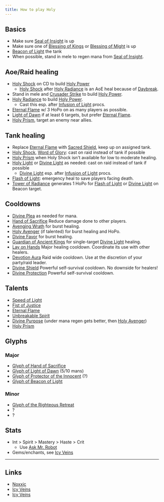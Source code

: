 ```yaml
---
title: How to play Holy
---
```


## Basics
* Make sure [Seal of Insight][] is up
* Make sure one of [Blessing of Kings][] or [Blessing of Might][] is up
* [Beacon of Light][] the tank
* When possible, stand in mele to regen mana from [Seal of Insight][].

## Aoe/Raid healing
* [Holy Shock][] on CD to build [Holy Power][]
    * [Holy Shock][] after [Holy Radiance][] is an AoE heal because of [Daybreak][].
* Stand in mele and [Crusader Strike][] to build [Holy Power][].
* [Holy Radiance][] to build [Holy Power][].
    * Cast this esp. after [Infusion of Light][] procs.
* [Eternal Flame][] w/ 3 HoPo on as many players as possible.
* [Light of Dawn][] if at least 6 targets, but prefer [Eternal Flame][].
* [Holy Prism][], target an enemy near allies.

## Tank healing
* Replace [Eternal Flame][] with [Sacred Shield][], keep up on assigned tank.
* [Holy Shock][], [Word of Glory][]: cast on raid instead of tank if possible
* [Holy Prism][] when Holy Shock isn't available for low to moderate healing.
* [Holy Light][] or [Divine Light][] as needed: cast on raid instead of tank if possible
    * [Divine Light][] esp. after [Infusion of Light][] procs.
* [Flash of Light][]: emergency heal to save players facing death.
* [Tower of Radiance][] generates 1 HoPo for [Flash of Light][] or [Divine Light][] on Beacon target.

## Cooldowns
* [Divine Plea][] as needed for mana.
* [Hand of Sacrifice][] Reduce damage done to other players.
* [Avenging Wrath][] for burst healing.
* [Holy Avenger][] (if talented) for burst healing and HoPo.
* [Divine Favor][] for burst healing.
* [Guardian of Ancient Kings][] for single-target [Divine Light][] healing.
* [Lay on Hands][] Major healing cooldown. Coordinate its use with other healers.
* [Devotion Aura][] Raid wide cooldown. Use at the discretion of your party/raid leader.
* [Divine Shield][] Powerful self-survival cooldown. No downside for healers!
* [Divine Protection][] Powerful self-survival cooldown.

## Talents
* [Speed of Light][]
* [Fist of Justice][]
* [Eternal Flame][]
* [Unbreakable Spirit][]
* [Divine Purpose][] (under mana regen gets better, then [Holy Avenger][])
* [Holy Prism][]

## Glyphs

### Major
* [Glyph of Hand of Sacrifice][]
* [Glyph of Light of Dawn][] (5/10 mans)
* [Glyph of Protector of the Innocent][] (?)
* [Glyph of Beacon of Light][]

### Minor
* [Glyph of the Righteous Retreat][]
* ?
* ?

## Stats
* Int > Spirit > Mastery > Haste > Crit
    * Use [Ask Mr. Robot](http://www.askmrrobot.com/)
* Gems/enchants, see [Icy Veins](http://www.icy-veins.com/holy-paladin-wow-pve-healing-gems-enchants-professions-consumables)

----

## Links
* [Noxxic](http://www.noxxic.com/wow/pve/paladin/holy/heal-rotation-and-cooldowns)
* [Icy Veins](http://www.icy-veins.com/holy-paladin-wow-pve-healing-guide)
* [Icy Veins](http://www.icy-veins.com/holy-paladin-wow-pve-healing-rotation-cooldowns-abilities)

[Avenging Wrath]: http://www.wowhead.com/spell=31884
[Beacon of Light]: http://www.wowhead.com/spell=53563
[Blessing of Kings]: http://www.wowhead.com/spell=20217
[Blessing of Might]: http://www.wowhead.com/spell=19740
[Crusader Strike]: http://www.wowhead.com/spell=35395
[Daybreak]: http://www.wowhead.com/spell=88821
[Devotion Aura]: http://www.wowhead.com/spell=31821
[Divine Favor]: http://www.wowhead.com/spell=31842
[Divine Light]: http://www.wowhead.com/spell=82326
[Divine Protection]: http://www.wowhead.com/spell=498
[Divine Plea]: http://www.wowhead.com/spell=54428
[Divine Purpose]: http://www.wowhead.com/spell=86172
[Divine Shield]: http://www.wowhead.com/spell=642
[Eternal Flame]: http://www.wowhead.com/spell=114163
[Fist of Justice]: http://www.wowhead.com/spell=105593
[Flash of Light]: http://www.wowhead.com/spell=19750
[Glyph of Beacon of Light]: http://www.wowhead.com/item=45741
[Glyph of Hand of Sacrifice]: http://www.wowhead.com/item=104051
[Glyph of Light of Dawn]: http://www.wowhead.com/item=41109
[Glyph of Protector of the Innocent]: http://www.wowhead.com/item=66918
[Glyph of the Righteous Retreat]: http://www.wowhead.com/item=80585
[Guardian of Ancient Kings]: http://www.wowhead.com/spell=86669
[Hand of Sacrifice]: http://www.wowhead.com/spell=6940
[Holy Avenger]: http://www.wowhead.com/spell=105809
[Holy Light]: http://www.wowhead.com/spell=635
[Holy Power]: http://www.wowhead.com/spell=85247
[Holy Prism]: http://www.wowhead.com/spell=114165
[Holy Radiance]: http://www.wowhead.com/spell=82327
[Holy Shock]: http://www.wowhead.com/spell=20473
[Infusion of Light]: http://www.wowhead.com/spell=53576
[Lay on Hands]: http://www.wowhead.com/spell=633
[Light of Dawn]: http://www.wowhead.com/spell=85222
[Sacred Shield]: http://www.wowhead.com/spell=20925
[Seal of Insight]: http://www.wowhead.com/spell=20165
[Speed of Light]: http://www.wowhead.com/spell=85499
[Tower of Radiance]: http://www.wowhead.com/spell=85512
[Unbreakable Spirit]: http://www.wowhead.com/spell=114154
[Word of Glory]: http://www.wowhead.com/spell=85673
